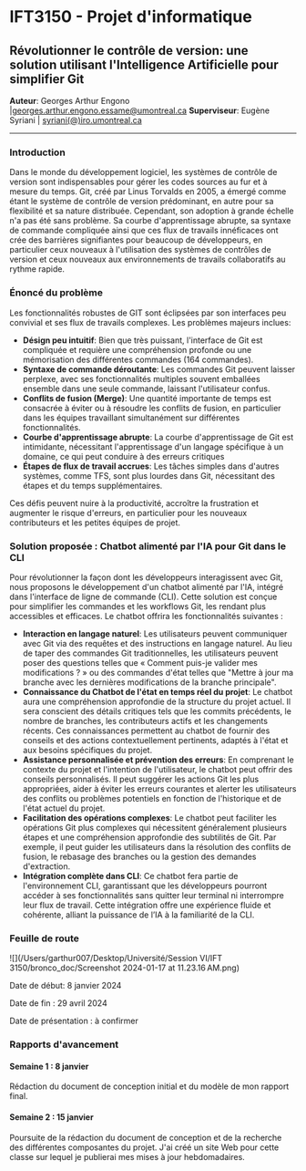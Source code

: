 # IFT3150 - Projet d'informatique

## Révolutionner le contrôle de version: une solution utilisant l'Intelligence Artificielle pour simplifier Git

**Auteur**: Georges Arthur Engono |[georges.arthur.engono.essame@umontreal.ca](mailto:georges.arthur.engono.essame@umontreal.ca) 
**Superviseur**: Eugène Syriani | [syriani(@)iro.umontreal.ca](mailto:syriani(@)iro.umontreal.ca)

---

### Introduction

Dans le monde du développement logiciel, les systèmes de contrôle de version sont indispensables pour gérer les codes sources au fur et à mesure du temps.  Git, créé par Linus Torvalds en 2005, a émergé comme étant le système de contrôle de version prédominant, en autre pour sa flexibilité et sa nature distribuée.  Cependant, son adoption à grande échelle n'a pas été sans problème. Sa courbe d'apprentissage abrupte, sa syntaxe de commande compliquée ainsi que ces flux de travails innéficaces ont crée des barrières signifiantes pour beaucoup de développeurs, en particulier ceux nouveaux à l'utilisation des systèmes de contrôles de version et ceux nouveaux aux environnements de travails collaboratifs au rythme rapide.

### Énoncé du problème

Les fonctionnalités robustes de GIT sont éclipsées par son interfaces peu convivial et ses flux de travails complexes.  Les problèmes majeurs inclues:

- **Désign peu intuitif**: Bien que très puissant, l'interface de Git est compliquée et requière une compréhension profonde ou une mémorisation des différentes commandes (164 commandes).
- **Syntaxe de commande déroutante**: Les commandes Git peuvent laisser perplexe, avec ses fonctionnalités multiples souvent emballées ensemble dans une seule commande, laissant l'utilisateur confus.
- **Conflits de fusion (Merge)**: Une quantité importante de temps est consacrée à éviter ou à résoudre les conflits de fusion, en particulier dans les équipes travaillant simultanément sur différentes fonctionnalités.
- **Courbe d'apprentissage abrupte**: La courbe d'apprentissage de Git est intimidante, nécessitant l'apprentissage d'un langage spécifique à un domaine, ce qui peut conduire à des erreurs critiques
- **Étapes de flux de travail accrues**: Les tâches simples dans d'autres systèmes, comme TFS, sont plus lourdes dans Git, nécessitant des étapes et du temps supplémentaires.

Ces défis peuvent nuire à la productivité, accroître la frustration et augmenter le risque d'erreurs, en particulier pour les nouveaux contributeurs et les petites équipes de projet.



### Solution proposée : Chatbot alimenté par l'IA pour Git dans le CLI

Pour révolutionner la façon dont les développeurs interagissent avec Git, nous proposons le développement d'un chatbot alimenté par l'IA, intégré dans l'interface de ligne de commande (CLI). Cette solution est conçue pour simplifier les commandes et les workflows Git, les rendant plus accessibles et efficaces. Le chatbot offrira les fonctionnalités suivantes :

- **Interaction en langage naturel**: Les utilisateurs peuvent communiquer avec Git via des requêtes et des instructions en langage naturel. Au lieu de taper des commandes Git traditionnelles, les utilisateurs peuvent poser des questions telles que « Comment puis-je valider mes modifications ? » ou des commandes d'état telles que "Mettre à jour ma branche avec les dernières modifications de la branche principale".
- **Connaissance du Chatbot de l'état en temps réel du projet**: Le chatbot aura une compréhension approfondie de la structure du projet actuel. Il sera conscient des détails critiques tels que les commits précédents, le nombre de branches, les contributeurs actifs et les changements récents. Ces connaissances permettent au chatbot de fournir des conseils et des actions contextuellement pertinents, adaptés à l'état et aux besoins spécifiques du projet.
- **Assistance personnalisée et prévention des erreurs**: En comprenant le contexte du projet et l'intention de l'utilisateur, le chatbot peut offrir des conseils personnalisés. Il peut suggérer les actions Git les plus appropriées, aider à éviter les erreurs courantes et alerter les utilisateurs des conflits ou problèmes potentiels en fonction de l'historique et de l'état actuel du projet.
- **Facilitation des opérations complexes**: Le chatbot peut faciliter les opérations Git plus complexes qui nécessitent généralement plusieurs étapes et une compréhension approfondie des subtilités de Git. Par exemple, il peut guider les utilisateurs dans la résolution des conflits de fusion, le rebasage des branches ou la gestion des demandes d'extraction.
- **Intégration complète dans CLI**: Ce chatbot fera partie de l'environnement CLI, garantissant que les développeurs pourront accéder à ses fonctionnalités sans quitter leur terminal ni interrompre leur flux de travail. Cette intégration offre une expérience fluide et cohérente, alliant la puissance de l’IA à la familiarité de la CLI.



### Feuille de route

![](/Users/garthur007/Desktop/Université/Session VI/IFT 3150/bronco_doc/Screenshot 2024-01-17 at 11.23.16 AM.png)

Date de début: 8 janvier 2024 

Date de fin : 29 avril 2024

Date de présentation : à confirmer 	

### Rapports d'avancement

#### Semaine 1 : 8 janvier 

Rédaction du document de conception initial et du modèle de mon rapport final.

#### Semaine 2 : 15 janvier

Poursuite de la rédaction du document de conception et de la recherche des différentes composantes du projet. J'ai créé un site Web pour cette classe sur lequel je publierai mes mises à jour hebdomadaires.

#### 

